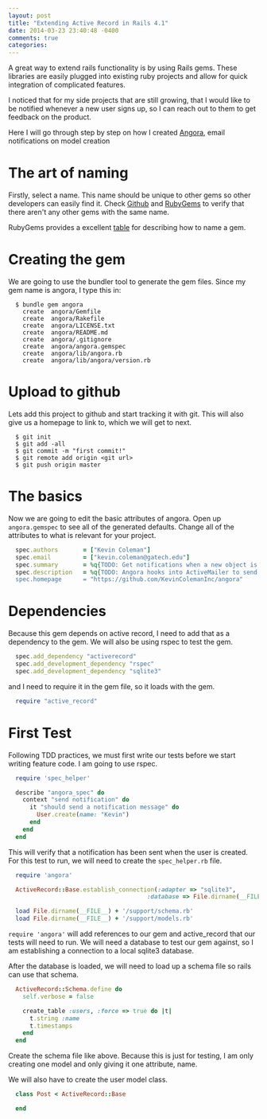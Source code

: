 ```yaml
---
layout: post
title: "Extending Active Record in Rails 4.1"
date: 2014-03-23 23:40:48 -0400
comments: true
categories: 
---
```

A great way to extend rails functionality is by using Rails gems.  These libraries are easily plugged into existing ruby projects and allow for quick integration of complicated features.

I noticed that for my side projects that are still growing, that I would like to be notified whenever a new user signs up, so I can reach out to them to get feedback on the product.

Here I will go through step by step on how I created [Angora](https://github.com/KevinColemanInc/Angora), email notifications on model creation

# The art of naming

Firstly, select a name.  This name should be unique to other gems so other developers can easily find it.  Check [Github](http://github.com) and [RubyGems](http://rubygems.org) to verify that there aren't any other gems with the same name.

RubyGems provides a excellent [table](http://guides.rubygems.org/name-your-gem/) for describing how to name a gem.

# Creating the gem

We are going to use the bundler tool to generate the gem files.  Since my gem name is angora, I type this in:

``` console Creating gem with bundler
  $ bundle gem angora
    create  angora/Gemfile
    create  angora/Rakefile
    create  angora/LICENSE.txt
    create  angora/README.md
    create  angora/.gitignore
    create  angora/angora.gemspec
    create  angora/lib/angora.rb
    create  angora/lib/angora/version.rb
```
# Upload to github

Lets add this project to github and start tracking it with git.  This will also give us a homepage to link to, which we will get to next.

``` console
  $ git init
  $ git add -all
  $ git commit -m "first commit!"
  $ git remote add origin <git url>
  $ git push origin master
```

# The basics

Now we are going to edit the basic attributes of angora.  Open up `angora.gemspec` to see all of the generated defaults.  Change all of the attributes to what is relevant for your project.


``` ruby angora.gemspec
  spec.authors       = ["Kevin Coleman"]
  spec.email         = ["kevin.coleman@gatech.edu"]
  spec.summary       = %q{TODO: Get notifications when a new object is created.}
  spec.description   = %q{TODO: Angora hooks into ActiveMailer to send off an email notification with all of the
  spec.homepage      = "https://github.com/KevinColemanInc/angora"
```

# Dependencies

Because this gem depends on active record, I need to add that as a dependency to the gem.  We will also be using rspec to test the gem.

``` ruby angora.gemspec
  spec.add_dependency "activerecord"
  spec.add_development_dependency "rspec"
  spec.add_development_dependency "sqlite3"
```

and I need to require it in the gem file, so it loads with the gem.

``` ruby lib/angora.rb
  require "active_record"
```

# First Test

Following TDD practices, we must first write our tests before we start writing feature code.  I am going to use rspec.

``` ruby spec/lib/angora_spec.rb linenos:true
  require 'spec_helper'

  describe "angora_spec" do
    context "send notification" do
      it "should send a notification message" do
        User.create(name: "Kevin")
      end
    end
  end
```

This will verify that a notification has been sent when the user is created.  For this test to run, we will need to create the `spec_helper.rb` file.

``` ruby spec/lib/angora_spec.rb linenos:true
  require 'angora'

  ActiveRecord::Base.establish_connection(:adapter => "sqlite3", 
                                       :database => File.dirname(__FILE__) + "/angora.sqlite3")

  load File.dirname(__FILE__) + '/support/schema.rb'
  load File.dirname(__FILE__) + '/support/models.rb'

```
`require 'angora'` will add references to our gem and active_record that our tests will need to run.  We will need a database to test our gem against, so I am establishing a connection to a local sqlite3 database.

After the database is loaded, we will need to load up a schema file so rails can use that schema.

```ruby spec/support/schema.rb
  ActiveRecord::Schema.define do
    self.verbose = false

    create_table :users, :force => true do |t|
      t.string :name
      t.timestamps
    end
  end
```

Create the schema file like above.  Because this is just for testing, I am only creating one model and only giving it one attribute, name.

We will also have to create the user model class.

```ruby spec/support/schema.rb
  class Post < ActiveRecord::Base

  end
```

